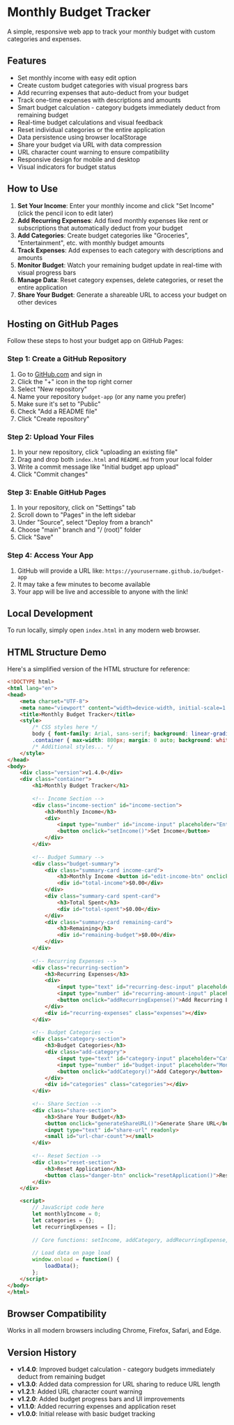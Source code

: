 # Monthly Budget Tracker

A simple, responsive web app to track your monthly budget with custom categories and expenses.

## Features

- Set monthly income with easy edit option
- Create custom budget categories with visual progress bars
- Add recurring expenses that auto-deduct from your budget
- Track one-time expenses with descriptions and amounts
- Smart budget calculation - category budgets immediately deduct from remaining budget
- Real-time budget calculations and visual feedback
- Reset individual categories or the entire application
- Data persistence using browser localStorage
- Share your budget via URL with data compression
- URL character count warning to ensure compatibility
- Responsive design for mobile and desktop
- Visual indicators for budget status

## How to Use

1. **Set Your Income**: Enter your monthly income and click "Set Income" (click the pencil icon to edit later)
2. **Add Recurring Expenses**: Add fixed monthly expenses like rent or subscriptions that automatically deduct from your budget
3. **Add Categories**: Create budget categories like "Groceries", "Entertainment", etc. with monthly budget amounts
4. **Track Expenses**: Add expenses to each category with descriptions and amounts
5. **Monitor Budget**: Watch your remaining budget update in real-time with visual progress bars
6. **Manage Data**: Reset category expenses, delete categories, or reset the entire application
7. **Share Your Budget**: Generate a shareable URL to access your budget on other devices

## Hosting on GitHub Pages

Follow these steps to host your budget app on GitHub Pages:

### Step 1: Create a GitHub Repository
1. Go to [GitHub.com](https://github.com) and sign in
2. Click the "+" icon in the top right corner
3. Select "New repository"
4. Name your repository `budget-app` (or any name you prefer)
5. Make sure it's set to "Public"
6. Check "Add a README file"
7. Click "Create repository"

### Step 2: Upload Your Files
1. In your new repository, click "uploading an existing file"
2. Drag and drop both `index.html` and `README.md` from your local folder
3. Write a commit message like "Initial budget app upload"
4. Click "Commit changes"

### Step 3: Enable GitHub Pages
1. In your repository, click on "Settings" tab
2. Scroll down to "Pages" in the left sidebar
3. Under "Source", select "Deploy from a branch"
4. Choose "main" branch and "/ (root)" folder
5. Click "Save"

### Step 4: Access Your App
1. GitHub will provide a URL like: `https://yourusername.github.io/budget-app`
2. It may take a few minutes to become available
3. Your app will be live and accessible to anyone with the link!

## Local Development

To run locally, simply open `index.html` in any modern web browser.

## HTML Structure Demo

Here's a simplified version of the HTML structure for reference:

```html
<!DOCTYPE html>
<html lang="en">
<head>
    <meta charset="UTF-8">
    <meta name="viewport" content="width=device-width, initial-scale=1.0">
    <title>Monthly Budget Tracker</title>
    <style>
        /* CSS styles here */
        body { font-family: Arial, sans-serif; background: linear-gradient(135deg, #667eea 0%, #764ba2 100%); }
        .container { max-width: 800px; margin: 0 auto; background: white; border-radius: 15px; padding: 30px; }
        /* Additional styles... */
    </style>
</head>
<body>
    <div class="version">v1.4.0</div>
    <div class="container">
        <h1>Monthly Budget Tracker</h1>
        
        <!-- Income Section -->
        <div class="income-section" id="income-section">
            <h3>Monthly Income</h3>
            <div>
                <input type="number" id="income-input" placeholder="Enter monthly income">
                <button onclick="setIncome()">Set Income</button>
            </div>
        </div>
        
        <!-- Budget Summary -->
        <div class="budget-summary">
            <div class="summary-card income-card">
                <h3>Monthly Income <button id="edit-income-btn" onclick="showIncomeSection()">✎</button></h3>
                <div id="total-income">$0.00</div>
            </div>
            <div class="summary-card spent-card">
                <h3>Total Spent</h3>
                <div id="total-spent">$0.00</div>
            </div>
            <div class="summary-card remaining-card">
                <h3>Remaining</h3>
                <div id="remaining-budget">$0.00</div>
            </div>
        </div>
        
        <!-- Recurring Expenses -->
        <div class="recurring-section">
            <h3>Recurring Expenses</h3>
            <div>
                <input type="text" id="recurring-desc-input" placeholder="Description">
                <input type="number" id="recurring-amount-input" placeholder="Monthly amount">
                <button onclick="addRecurringExpense()">Add Recurring Expense</button>
            </div>
            <div id="recurring-expenses" class="expenses"></div>
        </div>
        
        <!-- Budget Categories -->
        <div class="category-section">
            <h3>Budget Categories</h3>
            <div class="add-category">
                <input type="text" id="category-input" placeholder="Category name">
                <input type="number" id="budget-input" placeholder="Monthly budget">
                <button onclick="addCategory()">Add Category</button>
            </div>
            <div id="categories" class="categories"></div>
        </div>
        
        <!-- Share Section -->
        <div class="share-section">
            <h3>Share Your Budget</h3>
            <button onclick="generateShareURL()">Generate Share URL</button>
            <input type="text" id="share-url" readonly>
            <small id="url-char-count"></small>
        </div>
        
        <!-- Reset Section -->
        <div class="reset-section">
            <h3>Reset Application</h3>
            <button class="danger-btn" onclick="resetApplication()">Reset Application</button>
        </div>
    </div>

    <script>
        // JavaScript code here
        let monthlyIncome = 0;
        let categories = {};
        let recurringExpenses = [];
        
        // Core functions: setIncome, addCategory, addRecurringExpense, etc.
        
        // Load data on page load
        window.onload = function() {
            loadData();
        };
    </script>
</body>
</html>
```

## Browser Compatibility

Works in all modern browsers including Chrome, Firefox, Safari, and Edge.

## Version History

- **v1.4.0**: Improved budget calculation - category budgets immediately deduct from remaining budget
- **v1.3.0**: Added data compression for URL sharing to reduce URL length
- **v1.2.1**: Added URL character count warning
- **v1.2.0**: Added budget progress bars and UI improvements
- **v1.1.0**: Added recurring expenses and application reset
- **v1.0.0**: Initial release with basic budget tracking